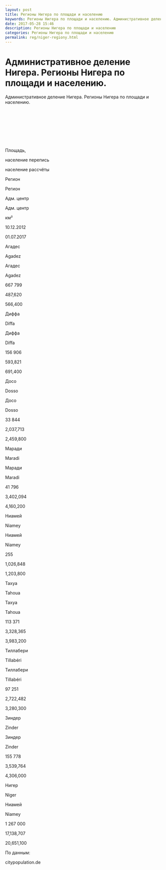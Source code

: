 ```yaml
---
layout: post
title: Регионы Нигера по площади и населению 
keywords: Регионы Нигера по площади и населению. Административное деление.
date: 2017-05-28 15:46
description: Регионы Нигера по площади и населению
categories: Регионы Нигера по площади и населению
permalink: reg/niger-regiony.html
---
```


# Административное деление Нигера. Регионы Нигера по площади и населению.


Административное деление Нигера. Регионы Нигера по площади и населению.








 


 


 


 


Площадь,


население перепись


население рассчёты






Регион


Регион


Адм. центр


Адм. центр


км²


10.12.2012


01.07.2017






Агадес


Agadez


Агадес


Agadez


667 799


487,620


566,400






Диффа


Diffa


Диффа


Diffa


156 906


593,821


691,400






Досо


Dosso


Досо


Dosso


33 844


2,037,713


2,459,800






Маради


Maradi


Маради


Maradi


41 796


3,402,094


4,160,200






Ниамей


Niamey


Ниамей


Niamey


255


1,026,848


1,203,800






Тахуа


Tahoua


Тахуа


Tahoua


113 371


3,328,365


3,983,200






Тиллабери


Tillabéri


Тиллабери


Tillabéri


97 251


2,722,482


3,280,300






Зиндер


Zinder


Зиндер


Zinder


155 778


3,539,764


4,306,000






Нигер


Niger


Ниамей


Niamey


1 267 000


17,138,707


20,651,100








По данным:


citypopulation.de



		
